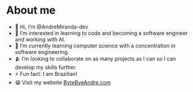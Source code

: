 # About me
- 👋 Hi, I’m @AndreMiranda-dev
- 👀 I’m interested in learning to code and becoming a software engineer and working with AI.
- 🌱 I’m currently learning computer science with a concentration in software engineering.
- 🫂 I’m looking to collaborate on as many projects as I can so I can develop my skills further.
- ⚡ Fun fact: I am Brazilian!
- 😁 Visit my website [ByteByeAndre.com](bytebyandre.com)

<!---
AndreMiranda-dev/AndreMiranda-dev is a ✨ special ✨ repository because its `README.md` (this file) appears on your GitHub profile.
You can click the Preview link to take a look at your changes.
--->
